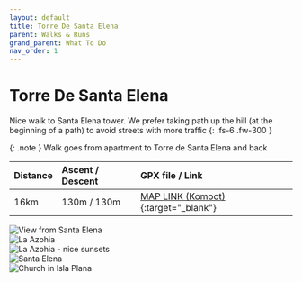 ```yaml
---
layout: default
title: Torre De Santa Elena
parent: Walks & Runs
grand_parent: What To Do
nav_order: 1
---
```

# Torre De Santa Elena

Nice walk to Santa Elena tower. We prefer taking path up the hill (at the beginning of a path) to avoid streets with more traffic
{: .fs-6 .fw-300 }

{: .note }
Walk goes from apartment to Torre de Santa Elena and back

| Distance  | Ascent / Descent  | GPX file / Link |
|:----------|:------------------|:----------------|
| 16km      | 130m / 130m    | [MAP LINK (Komoot)](https://www.komoot.com/tour/996833198?ref=wtd){:target="_blank"}|

<!-- The expanding image container -->
<div class="container">

  <!-- Expanded image -->
  <img id="expandedImg" style="width:100%">

  <!-- Image text -->
  <div id="imgtext"></div>
</div>


<!-- The grid: four columns -->
<div class="row">
  <div class="column">
    <img src="{{ site.url | append: '/assets/images/6F4D0ED2-9420-475A-8C29-7036C35927A9_1_105_c.jpeg' }}" alt="View from Santa Elena" onload="myFunction(this);" onclick="myFunction(this);" >
  </div>
  <div class="column">
    <img src="{{ site.url | append: '/assets/images/IMG_4871.jpg' }}" alt="La Azohia" onclick="myFunction(this);">
  </div>
  <div class="column">
    <img src="{{ site.url | append: '/assets/images/IMG_4393.jpg' }}" alt="La Azohia - nice sunsets" onclick="myFunction(this);">
  </div>
  <div class="column">
    <img src="{{ site.url | append: '/assets/images/IMG_4391.jpg' }}" alt="Santa Elena" onclick="myFunction(this);">
  </div>
  <div class="column">
    <img src="{{ site.url | append: '/assets/images/IMG_4849.jpg' }}" alt="Church in Isla Plana" onclick="myFunction(this);">
  </div>

</div>

<script src="{{ site.url | append: '/assets/js/image-gallery.js' | relative_url }}"></script>

